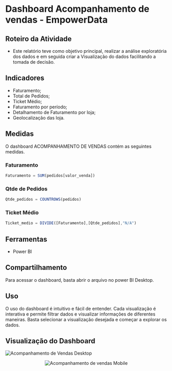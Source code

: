 
# Dashboard Acompanhamento de vendas - EmpowerData

## Roteiro da Atividade

- Este relatório teve como objetivo principal, realizar a análise exploratória dos dados e em seguida criar a Visualização do dados facilitando a tomada de decisão.  

## Indicadores

- Faturamento;
- Total de Pedidos;
- Ticket Médio;
- Faturamento por período; 
- Detalhamento de Faturamento por loja;
- Geolocalização das loja.


## Medidas
O dashboard ACOMPANHAMENTO DE VENDAS contém as seguintes medidas.

### Faturamento
```javascript
Faturamento = SUM(pedidos[valor_venda])
```
 
### Qtde de Pedidos
```javascript
Qtde_pedidos = COUNTROWS(pedidos)
```

### Ticket Médio 
```javascript
Ticket_medio = DIVIDE([Faturamento],[Qtde_pedidos],"N/A")
```

## Ferramentas

- Power BI

## Compartilhamento

Para acessar o dashboard, basta abrir o arquivo no power BI Desktop.
 

## Uso

O uso do dashboard é intuitivo e fácil de entender. Cada visualização é interativa e permite filtrar dados e visualizar informações de diferentes maneiras. Basta selecionar a visualização desejada e começar a explorar os dados.

## Visualização do Dashboard

![Acompanhamento de Vendas Desktop](https://github.com/user-attachments/assets/aa949e03-94d5-43a5-83c3-688f8fa633d6)

<div align="center">

  <img src="https://github.com/user-attachments/assets/aa156231-bf34-41ed-a0a7-7272202cb5dc" alt="Acompanhamento de vendas Mobile">
  
</div>

